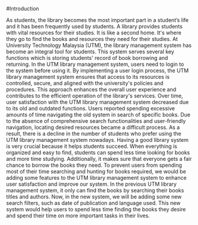 #Introduction

As students, the library becomes the most important part in a student’s life and it has been frequently used by students. A library provides students with vital resources for their studies. It is like a second home. It's where they go to find the books and resources they need for their studies. At University Technology Malaysia (UTM), the library management system has become an integral tool for students. This system serves several key functions which is storing students' record of book borrowing and returning.
In the UTM library management system, users need to login to the system before using it. By implementing a user login process, the UTM library management system ensures that access to its resources is controlled, secure, and aligned with the university's policies and procedures. This approach enhances the overall user experience and contributes to the efficient operation of the library's services.
Over time, user satisfaction with the UTM library management system decreased due to its old and outdated functions. Users reported spending excessive amounts of time navigating the old system in search of specific books. Due to the absence of comprehensive search functionalities and user-friendly navigation, locating desired resources became a difficult process. As a result, there is a decline in the number of students who prefer using the UTM library management system nowadays.
Having a good library system is very crucial because it helps students succeed. When everything is organized and easy to find, students can spend less time looking for books and more time studying. Additionally, it makes sure that everyone gets a fair chance to borrow the books they need. To prevent users from spending most of their time searching and hunting for books required, we would be adding some features to the UTM library management system to enhance user satisfaction and improve our system. In the previous UTM library management system, it only can find the books by searching their books titles and authors. Now, in the new system, we will be adding some new search filters, such as date of publication and language used. This new system would help users to spend less time finding the books they desire and spend their time on more important tasks in their lives.
